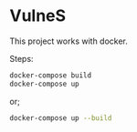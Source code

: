 # VulneS


This project works with docker.

Steps:
```sh
docker-compose build
docker-compose up
```
or;
```sh
docker-compose up --build
```
